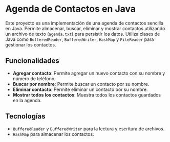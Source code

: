# Agenda de Contactos en Java

Este proyecto es una implementación de una agenda de contactos sencilla en Java. Permite almacenar, buscar, eliminar y mostrar contactos utilizando un archivo de texto (`agenda.txt`) para persistir los datos. Utiliza clases de Java como `BufferedReader`, `BufferedWriter`, `HashMap` y `FileReader` para gestionar los contactos.

## Funcionalidades

- **Agregar contacto**: Permite agregar un nuevo contacto con su nombre y número de teléfono.
- **Buscar por nombre**: Permite buscar un contacto por su nombre.
- **Eliminar contacto**: Permite eliminar un contacto por su nombre.
- **Mostrar todos los contactos**: Muestra todos los contactos guardados en la agenda.

## Tecnologías

- `BufferedReader` y `BufferedWriter` para la lectura y escritura de archivos.
- `HashMap` para almacenar los contactos.
